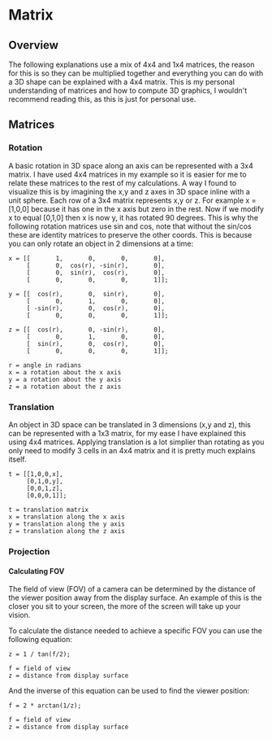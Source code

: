 # Matrix
## Overview
The following explanations use a mix of 4x4 and 1x4 matrices, the reason for this is so they can be multiplied together and everything you can do with a 3D shape can be explained with a 4x4 matrix. This is my personal understanding of matrices and how to compute 3D graphics, I wouldn't recommend reading this, as this is just for personal use.
## Matrices
### Rotation
A basic rotation in 3D space along an axis can be represented with a 3x4 matrix. I have used 4x4 matrices in my example so it is easier for me to relate these matrices to the rest of my calculations. A way I found to visualize this is by imagining the x,y and z axes in 3D space inline with a unit sphere. Each row of a 3x4 matrix represents x,y or z. For example x = [1,0,0] because it has one in the x axis but zero in the rest. Now if we modify x to equal [0,1,0] then x is now y, it has rotated 90 degrees. This is why the following rotation matrices use sin and cos, note that without the sin/cos these are identity matrices to preserve the other coords. This is because you can only rotate an object in 2 dimensions at a time:
```
x = [[       1,       0,       0,       0],
     [       0,  cos(r), -sin(r),       0],
     [       0,  sin(r),  cos(r),       0],
     [       0,       0,       0,       1]];
     
y = [[  cos(r),       0,  sin(r),       0],
     [       0,       1,       0,       0],
     [ -sin(r),       0,  cos(r),       0],
     [       0,       0,       0,       1]];
     
z = [[  cos(r),       0, -sin(r),       0],
     [       0,       1,       0,       0],
     [  sin(r),       0,  cos(r),       0],
     [       0,       0,       0,       1]];

r = angle in radians
x = a rotation about the x axis
y = a rotation about the y axis
z = a rotation about the z axis
```
### Translation
An object in 3D space can be translated in 3 dimensions (x,y and z), this can be represented with a 1x3 matrix, for my ease I have explained this using 4x4 matrices. Applying translation is a lot simplier than rotating as you only need to modify 3 cells in an 4x4 matrix and it is pretty much explains itself.
```
t = [[1,0,0,x],
     [0,1,0,y],
     [0,0,1,z],
     [0,0,0,1]];

t = translation matrix
x = translation along the x axis
y = translation along the y axis
z = translation along the z axis
```
### Projection
#### Calculating FOV
The field of view (FOV) of a camera can be determined by the distance of the viewer position away from the display surface. An example of this is the closer you sit to your screen, the more of the screen will take up your vision.

To calculate the distance needed to achieve a specific FOV you can use the following equation:
```
z = 1 / tan(f/2);

f = field of view
z = distance from display surface
```
And the inverse of this equation can be used to find the viewer position:
```
f = 2 * arctan(1/z);

f = field of view
z = distance from display surface
```
